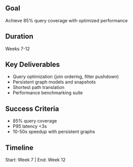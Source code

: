 ## Goal
Achieve 85% query coverage with optimized performance

## Duration
Weeks 7-12

## Key Deliverables
- Query optimization (join ordering, filter pushdown)
- Persistent graph models and snapshots
- Shortest path translation
- Performance benchmarking suite

## Success Criteria
- 85% query coverage
- P95 latency <3s
- 10-50x speedup with persistent graphs

## Timeline
Start: Week 7 | End: Week 12

